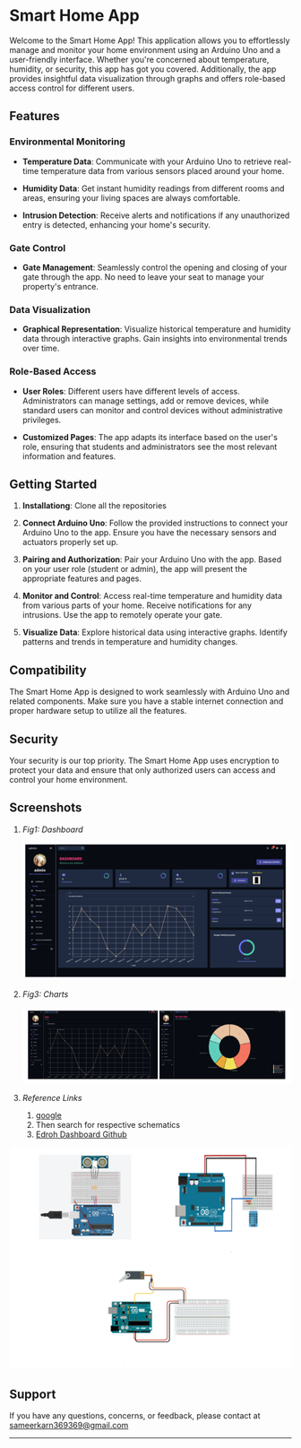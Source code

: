 # Smart Home App

Welcome to the Smart Home App! This application allows you to effortlessly manage and monitor your home environment using an Arduino Uno and a user-friendly interface. Whether you're concerned about temperature, humidity, or security, this app has got you covered. Additionally, the app provides insightful data visualization through graphs and offers role-based access control for different users.

## Features

### Environmental Monitoring

- **Temperature Data**: Communicate with your Arduino Uno to retrieve real-time temperature data from various sensors placed around your home.

- **Humidity Data**: Get instant humidity readings from different rooms and areas, ensuring your living spaces are always comfortable.

- **Intrusion Detection**: Receive alerts and notifications if any unauthorized entry is detected, enhancing your home's security.

### Gate Control

- **Gate Management**: Seamlessly control the opening and closing of your gate through the app. No need to leave your seat to manage your property's entrance.

### Data Visualization

- **Graphical Representation**: Visualize historical temperature and humidity data through interactive graphs. Gain insights into environmental trends over time.

### Role-Based Access

- **User Roles**: Different users have different levels of access. Administrators can manage settings, add or remove devices, while standard users can monitor and control devices without administrative privileges.

- **Customized Pages**: The app adapts its interface based on the user's role, ensuring that students and administrators see the most relevant information and features.

## Getting Started

1. **Installationg**: Clone all the repositories

2. **Connect Arduino Uno**: Follow the provided instructions to connect your Arduino Uno to the app. Ensure you have the necessary sensors and actuators properly set up.

3. **Pairing and Authorization**: Pair your Arduino Uno with the app. Based on your user role (student or admin), the app will present the appropriate features and pages.

4. **Monitor and Control**: Access real-time temperature and humidity data from various parts of your home. Receive notifications for any intrusions. Use the app to remotely operate your gate.

5. **Visualize Data**: Explore historical data using interactive graphs. Identify patterns and trends in temperature and humidity changes.

## Compatibility

The Smart Home App is designed to work seamlessly with Arduino Uno and related components. Make sure you have a stable internet connection and proper hardware setup to utilize all the features.

## Security

Your security is our top priority. The Smart Home App uses encryption to protect your data and ensure that only authorized users can access and control your home environment.



## Screenshots

1. *Fig1: Dashboard*
   
    ![Screenshot 1](dashboard.png)

2. *Fig3: Charts*
   
    ![Screenshot 2](charts.png)

3. *Reference Links*
   1. [google](www.google.com)
   2. Then search for respective schematics
   3. [Edroh Dashboard Github](https://github.com/ed-roh/react-admin-dashboard)

![Screenshot 3](arduino.png)


## Support

If you have any questions, concerns, or feedback, please contact at sameerkarn369369@gmail.com

---